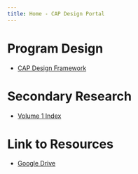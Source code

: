 ```yaml
---
title: Home - CAP Design Portal
---
```


# Program Design
- [CAP Design Framework](Volume%201/Program%20Design/CAP%20Design%20Framework.md)

# Secondary Research

- [Volume 1 Index](Volume%201/Volume%201%20Index.md)

# Link to Resources
- [Google Drive](https://drive.google.com/drive/folders/1pXvNVosGaDIU5cvTSLL_ChbHzob3tKzf?usp=sharing)

